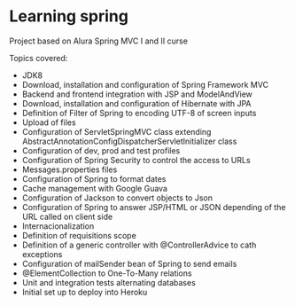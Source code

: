 # Learning spring
Project based on Alura Spring MVC I and II curse

Topics covered:
- JDK8
- Download, installation and configuration of Spring Framework MVC
- Backend and frontend integration with JSP and ModelAndView
- Download, installation and configuration of Hibernate with JPA
- Definition of Filter of Spring to encoding UTF-8 of screen inputs
- Upload of files
- Configuration of ServletSpringMVC class extending AbstractAnnotationConfigDispatcherServletInitializer class
- Configuration of dev, prod and test profiles
- Configuration of Spring Security to control the access to URLs
- Messages.properties files
- Configuration of Spring to format dates
- Cache management with Google Guava
- Configuration of Jackson to convert objects to Json
- Configuration of Spring to answer JSP/HTML or JSON depending of the URL called on client side
- Internacionalization
- Definition of requisitions scope 
- Definition of a generic controller with @ControllerAdvice to cath exceptions
- Configuration of mailSender bean of Spring to send emails
- @ElementCollection to One-To-Many relations
- Unit and integration tests alternating databases
- Initial set up to deploy into Heroku
